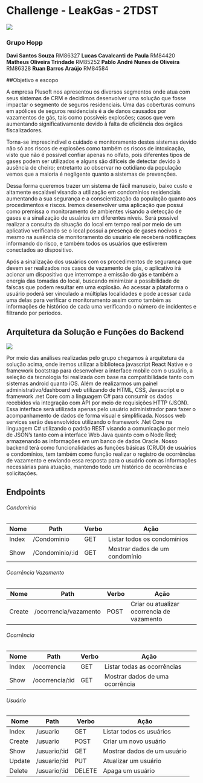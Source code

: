 # Challenge - LeakGas  - 2TDST

![](https://i.imgur.com/Dwa0Yer.jpg)

### Grupo Hopp
**Davi Santos Souza** RM86327
**Lucas Cavalcanti de Paula** RM84420
**Matheus Oliveira Trindade** RM85252
**Pablo André Nunes de Oliveira** RM86328
**Ruan Barros Araújo** RM84584

##Objetivo e escopo

A empresa Plusoft nos apresentou os diversos segmentos onde atua com seus sistemas de CRM e decidimos desenvolver uma solução que fosse impactar o segmento de seguros residenciais. Uma das coberturas comuns em apólices de seguros residenciais é a de danos causados por vazamentos de gás, tais como possíveis explosões; casos que vem aumentando significativamente devido à falta de eficiência dos órgãos fiscalizadores.

Torna-se imprescindível o cuidado e monitoramento destes sistemas devido não só aos riscos de explosões como também os riscos de intoxicação, visto que não é possível confiar apenas no olfato, pois diferentes tipos de gases podem ser utilizados e alguns são difíceis de detectar devido à ausência de cheiro; entretanto ao observar no cotidiano da população vemos que a maioria é negligente quanto a sistemas de prevenções.

Dessa forma queremos trazer um sistema de fácil manuseio, baixo custo e altamente escalável visando a utilização em condomínios residenciais aumentando a sua segurança e a conscientização da população quanto aos procedimentos e riscos.
Iremos desenvolver uma aplicação que possui como premissa o monitoramento de ambientes visando a detecção de gases e a sinalização de usuários em diferentes níveis. Será possível realizar a consulta da situação do local em tempo real por meio de um aplicativo verificando se o local possui a presença de gases nocivos e mesmo na ausência de monitoramento do usuário ele receberá notificações informando do risco, e também todos os usuários que estiverem conectados ao dispositivo.

Após a sinalização dos usuários com os procedimentos de segurança que devem ser realizados nos casos de vazamento de gás, o aplicativo irá acionar um dispositivo que interrompe a emissão do gás e também a energia das tomadas do local, buscando minimizar a possibilidade de faíscas que podem resultar em uma explosão.
Ao acessar a plataforma o usuário poderá ser vinculado a múltiplas localidades e pode acessar cada uma delas para verificar o monitoramento assim como também as informações de histórico de cada uma verificando o número de incidentes e filtrando por períodos.

## Arquitetura da Solução e Funções do Backend

![](https://i.imgur.com/EmLBPno.jpg)

Por meio das análises realizadas pelo grupo chegamos à arquitetura da solução acima, onde iremos utilizar a biblioteca javascript React Native e o framework bootstrap para desenvolver a interface mobile com o usuário, a seleção da tecnologia foi realizada com base na compatibilidade tanto com sistemas android quanto iOS.
Além de realizarmos um painel administrativo/dashboard web utilizando de HTML, CSS, Javascript e o framework .net Core com a linguagem C# para consumir os dados recebidos via integração com API por meio de requisições HTTP (JSON). Essa interface será utilizada apenas pelo usuário administrador para fazer o acompanhamento de dados de forma visual e simplificada.
Nossos web services serão desenvolvidos utilizando o framework .Net Core na linguagem C# utilizando o padrão REST visando a comunicação por meio de JSON’s tanto com a interface Web Java quanto com o Node Red; armazenando as informações em um banco de dados Oracle. 
Nosso backend terá como funcionalidades as funções básicas (CRUD) de usuários e condomínios, tem também como função realizar o registro de ocorrências de vazamento e enviando essa resposta para o usuário com as informações necessárias para atuação, mantendo todo um histórico de ocorrências e solicitações.


## Endpoints

######  Condominio
|Nome   |Path   | Verbo |Ação   |
| ------------ | ------------ | ------------ | ------------ |
|Index   |/Condominio   |GET   | Listar todos os condomínios  |
|Show   |/Condominio/:id   |GET   | Mostrar dados de um condomínio  |

###### Ocorrência Vazamento
|Nome   |Path   | Verbo |Ação   |
| ------------ | ------------ | ------------ | ------------ |
|Create   |/ocorrencia/vazamento   |POST   | Criar ou atualizar ocorrencia de vazamento |

###### Ocorrência
|Nome   |Path   | Verbo |Ação   |
| ------------ | ------------ | ------------ | ------------ |
|Index   |/ocorrencia   |GET   | Listar todas as ocorrências  |
|Show   |/ocorrencia/:id   |GET   | Mostrar dados de uma ocorrência  |

###### Usuário
|Nome   |Path   | Verbo |Ação   |
| ------------ | ------------ | ------------ | ------------ |
|Index   |/usuario   |GET   | Listar todos os usuários  |
|Create   |/usuario   |POST   | Criar um novo usuário|
|Show   |/usuario/:id   |GET   | Mostrar dados de um usuário  |
|Update   |/usuario/:id   |PUT   | Atualizar um usuário|
|Delete   |/usuario/:id   |DELETE   | Apaga um usuário


